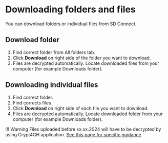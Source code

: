 # Downloading folders and files
You can download folders or individual files from SD Connect. 

## Download folder
1. Find correct folder from All folders tab.
2. Click **Download** on right side of the folder you want to download.
3. Files are decrypted automatically. Locate downloaded files from your computer (for example Downloads folder).

## Downloading individual files
1. Find correct folder.
2. Find corrects files
3. Click **Download** on right side of each file you want to download.
4. Files are decrypted automatically. Locate downloaded folder from your computer (for example Downloads folder).

!!! Warning
    Files uploaded before xx.xx.2024 will have to be decrypted by using Crypt4GH application. [See this page for specific guidance](./sd-desktop-export)
